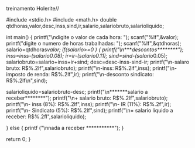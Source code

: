 treinamento Holerite//

#include <stdio.h>
#include <math.h>
double qtdhoras,valor,desc,inss,sind,ir,salario,salariobruto,salarioliquido;

int main()
{
  printf("\ndigite o valor de cada hora: ");
  scanf("%lf",&valor);
  printf("digite o numero de horas trabalhadas: ");
  scanf("%lf",&qtdhoras);
  salario=qtdhoras*valor;
if(salario>=0 )
{
    printf("\n*******descontos********");
  inss=inss-(salario*0.08);
  ir=ir-(salario*0.11);
  sind=sind-(salario*0.05);
  salariobruto=salario+inss+ir+sind;
  desc=desc-inss-sind-ir;
   printf("\n-salaro bruto: R$%.2lf",salariobruto);
   printf("\n-inss:  R$%.2lf",inss);
   printf("\n-imposto de renda:  R$%.2lf",ir);
   printf("\n-desconto sindicato:  R$%.2lf\n",sind);
   
   
  salarioliquido=salariobruto-desc;
   printf("\n*******salario a receber********");
  printf("\n+ salario bruto: R$%.2lf",salariobruto);
  printf("\n- inss (8%): R$%.2lf",inss);
  printf("\n- IR (11%): R$%.2f",ir);
  printf("\n- Sindicato (5%): R$%.2lf",sind);
  printf("\n= salario liquido a receber: R$%.2fl",salarioliquido);
  
 }
 else {
 printf ("\nnada a receber ***********");
 }
 
 return 0;
}
